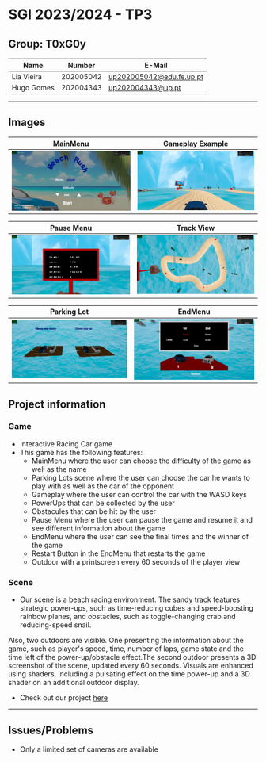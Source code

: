 # SGI 2023/2024 - TP3

## Group: T0xG0y

| Name             | Number    | E-Mail             |
| ---------------- | --------- | ------------------ |
| Lia Vieira       | 202005042 | up202005042@edu.fe.up.pt  |
| Hugo Gomes       | 202004343 | up202004343@up.pt  |
----
## Images

| MainMenu           | Gameplay Example     |
| ---------------- | --------- |
| ![](./screenshots/mainMenu.png)        | ![](./screenshots/gameplay_example.png) |

|  Pause Menu  |  Track View   |
| ---------------- | --------- |
| ![](./screenshots/pauseMenu.png)| ![](./screenshots/trackView.png)|

|  Parking Lot |  EndMenu   |
| ---------------- | --------- |
| ![](./screenshots/parkingLot.png)| ![](./screenshots/endMenu.png)|
## Project information

### Game
- Interactive Racing Car game
- This game has the following features:
  - MainMenu where the user can choose the difficulty of the game as well as the name
  - Parking Lots scene where the user can choose the car he wants to play with as well as the car of the opponent
  - Gameplay where the user can control the car with the WASD keys
  - PowerUps that can be collected by the user
  - Obstacules that can be hit by the user
  - Pause Menu where the user can pause the game and resume it and see different information about the game
  - EndMenu where the user can see the final times and the winner of the game 
  - Restart Button in the EndMenu that restarts the game
  - Outdoor with a printscreen every 60 seconds of the player view

### Scene

- Our scene is a beach racing environment. The sandy track features strategic power-ups, such as time-reducing cubes and speed-boosting rainbow planes, and obstacles, such as toggle-changing crab and reducing-speed snail.

Also, two outdoors are visible. One presenting the information about the game, such as player's speed, time, number of laps, game state and the time left of the power-up/obstacle effect.The second outdoor presents a 3D screenshot of the scene, updated every 60 seconds. Visuals are enhanced using shaders, including a pulsating effect on the time power-up and a 3D shader on an additional outdoor display.


- Check out our project [here](https://git.fe.up.pt/sgi-meic/sgi-2023-2024/t07/sgi-t07-g09/-/blob/main/tp3/index.html?ref_type=heads)

----
## Issues/Problems

- Only a limited set of cameras are available
